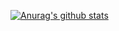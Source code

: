 [![Anurag's github stats](https://github-readme-stats.vercel.app/api?mecserlevente=anuraghazra)](https://github.com/anuraghazra/github-readme-stats)
